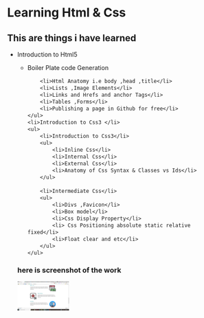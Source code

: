 <h1>Learning Html & Css</h1>
<h2>This are things i have learned</h2>
<ul>
    <li>Introduction to Html5 </li>
    <ul type="number">
        <li>Boiler Plate code Generation</li>

        <li>Html Anatomy i.e body ,head ,title</li>
        <li>Lists ,Image Elements</li>
        <li>Links and Hrefs and anchor Tags</li>
        <li>Tables ,Forms</li>
        <li>Publishing a page in Github for free</li>
    </ul>
    <li>Introduction to Css3 </li>
    <ul>
        <li>Introduction to Css3</li>
        <ul>
            <li>Inline Css</li>
            <li>Internal Css</li>
            <li>External Css</li>
            <li>Anatomy of Css Syntax & Classes vs Ids</li>
        </ul>

        <li>Intermediate Css</li>
        <ul>
            <li>Divs ,Favicon</li>
            <li>Box model</li>
            <li>Css Display Property</li>
            <li> Css Positioning absolute static relative fixed</li>
            <li>Float clear and etc</li>
        </ul>
    </ul>



</ul>
<h3>here is screenshot of the work</h3>
<img width="25%" src="Screenshot (172).png" alt="screenshot">